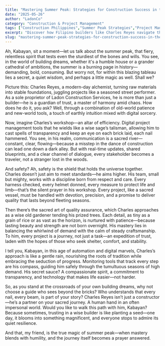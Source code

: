 ```yaml
---
title: "Mastering Summer Peak: Strategies for Construction Success in the Philippines"
date: "2025-05-26"
author: "LadonCo"
category: "Construction & Project Management"
tags: ["Construction Philippines","Summer Peak Strategies","Project Management","Building Quality","Filipino Builders"]
excerpt: "Discover how Filipino builders like Charles Reyes navigate the challenges of summer peak season with transparency, safety, and quality, turning busy periods into opportunities for excellence."
slug: "mastering-summer-peak-strategies-for-construction-success-in-the-philippines"
---
```


Ah, Kabayan, sit a moment—let us talk about the summer peak, that fiery, relentless spirit that tests even the sturdiest of the bones and wills. You see, in the world of building dreams, whether it's a humble house or a grander cathedral of ambitions, the summer is a burning page in history—demanding, bold, consuming. But worry not, for within this blazing tableau lies a secret, a quiet wisdom, and perhaps a little magic as well. Shall we? 

Picture this: Charles Reyes, a modern-day alchemist, turning raw materials into stable foundations, juggling projects like a seasoned street performer. As a sole proprietor of Ladon Construction Services, he is more than just a builder––he is a guardian of trust, a master of harmony amid chaos. How does he do it, you ask? Well, through a combination of old-world patience and new-world tools, a touch of earthly intuition mixed with digital sorcery.

Now, imagine Charles’s workshop—an altar of efficiency. Digital project management tools that he wields like a wise sage’s talisman, allowing him to cast spells of transparency and keep an eye on each brick laid, each nail hammered. You see, in his realm, communication is a sacred river—constant, clear, flowing—because a misstep in the dance of construction can lead one down a dark alley. But with real-time updates, shared blueprints, and a clear channel of dialogue, every stakeholder becomes a traveler, not a stranger lost in the woods.

And safety? Ah, safety is the shield that holds the universe together. Charles doesn’t just aim to meet standards—he aims higher. His team, small but mighty, works with a discipline born from respect and care. Every harness checked, every helmet donned, every measure to protect life and limb—that’s the silent prayer in his workshop. Every project, like a sacred vessel, must be handled with devotion, precision, and a promise to deliver quality that lasts beyond fleeting seasons.

Then there’s the sacred art of quality assurance, which Charles approaches as a wise old gardener tending his prized trees. Each detail, as tiny as a grain of rice or as vast as the horizon, is nurtured with patience—because lasting beauty and strength are not born overnight. His mastery lies in balancing the whirlwind of demand with the calm of steady craftsmanship. To him, every project is a journey, not just a task—an expedition of trust, laden with the hopes of those who seek shelter, comfort, and stability.

I tell you, Kabayan, in this age of automation and digital marvels, Charles’s approach is like a gentle rain, nourishing the roots of tradition while embracing the seduction of progress. Monitoring tools that track every step are his compass, guiding him safely through the tumultuous seasons of high demand. His secret sauce? A compassionate spirit, a commitment to transparency, and technology that makes life easier—not harder.

So, as you stand at the crossroads of your own building dreams, why not choose a guide who sees beyond the bricks? Who understands that every nail, every beam, is part of your story? Charles Reyes isn’t just a constructor—he’s a partner on your sacred journey. A human hand in an often impersonal world. Would you like to walk this path with him, Kabayan? Because sometimes, trusting in a wise builder is like planting a seed—one day, it blooms into something magnificent, and everyone stops to admire its quiet resilience.

And that, my friend, is the true magic of summer peak—when mastery blends with humility, and the journey itself becomes a prayer answered.